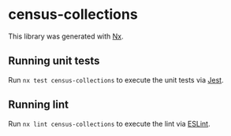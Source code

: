# census-collections

This library was generated with [Nx](https://nx.dev).

## Running unit tests

Run `nx test census-collections` to execute the unit tests via [Jest](https://jestjs.io).

## Running lint

Run `nx lint census-collections` to execute the lint via [ESLint](https://eslint.org/).
